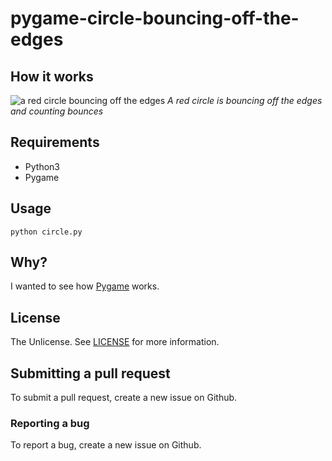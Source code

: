 # pygame-circle-bouncing-off-the-edges
 
## How it works

![a red circle bouncing off the edges](https://i.imgur.com/Nf1Rmon.gif)
*A red circle is bouncing off the edges and counting bounces*

## Requirements

* Python3
* Pygame

## Usage

```python circle.py```

## Why?

I wanted to see how [Pygame](https://www.pygame.org) works.


## License

The Unlicense. See [LICENSE](LICENSE) for more information.

## Submitting a pull request

To submit a pull request, create a new issue on Github.

### Reporting a bug

To report a bug, create a new issue on Github.

